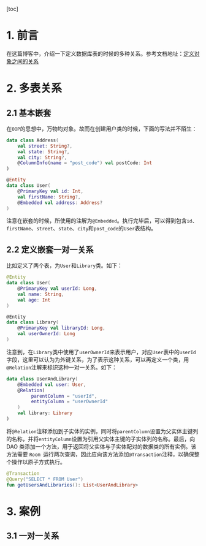 [toc]
# 1. 前言
在这篇博客中，介绍一下定义数据库表的时候的多种关系。参考文档地址：[定义对象之间的关系](https://developer.android.google.cn/training/data-storage/room/relationships?hl=zh_cn)
# 2. 多表关系
## 2.1 基本嵌套
在`OOP`的思想中，万物均对象。故而在创建用户类的时候，下面的写法并不陌生：
~~~kotlin
data class Address(
    val street: String?,
    val state: String?,
    val city: String?,
    @ColumnInfo(name = "post_code") val postCode: Int
)

@Entity
data class User(
    @PrimaryKey val id: Int,
    val firstName: String?,
    @Embedded val address: Address?
)
~~~
注意在嵌套的时候，所使用的注解为`@Embedded`。执行完毕后，可以得到包含`id`、`firstName`、`street`、`state`、`city`和`post_code`的`User`表结构。
## 2.2 定义嵌套一对一关系
比如定义了两个表，为`User`和`Library`类。如下：
~~~kotlin
@Entity
data class User(
    @PrimaryKey val userId: Long,
    val name: String,
    val age: Int
)

@Entity
data class Library(
    @PrimaryKey val libraryId: Long,
    val userOwnerId: Long
)
~~~
注意到，在`Library`类中使用了`userOwnerId`来表示用户，对应`User`表中的`userId`字段，这里可以认为为外键关系，为了表示这种关系，可以再定义一个类，用`@Relation`注解来标识这种一对一关系。如下：
~~~kotlin
data class UserAndLibrary(
    @Embedded val user: User,
    @Relation(
         parentColumn = "userId",
         entityColumn = "userOwnerId"
    )
    val library: Library
)
~~~
将`@Relation`注释添加到子实体的实例，同时将`parentColumn`设置为父实体主键列的名称，并将`entityColumn`设置为引用父实体主键的子实体列的名称。最后，向 DAO 类添加一个方法，用于返回将父实体与子实体配对的数据类的所有实例。该方法需要 `Room `运行两次查询，因此应向该方法添加`@Transaction`注释，以确保整个操作以原子方式执行。
~~~kotlin
@Transaction
@Query("SELECT * FROM User")
fun getUsersAndLibraries(): List<UserAndLibrary>
~~~

# 3. 案例
## 3.1 一对一关系


